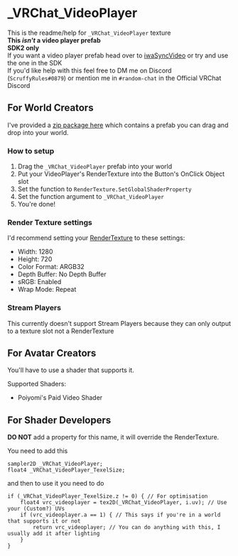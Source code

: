 # _VRChat_VideoPlayer

This is the readme/help for `_VRChat_VideoPlayer` texture  
**This *isn't* a video player prefab**  
**SDK2 only**  
If you want a video player prefab head over to [iwaSyncVideo](https://github.com/ziritsu/SyncVideoPlayer_iws) or try and use the one in the SDK  
If you'd like help with this feel free to DM me on Discord (`ScruffyRules#0879`) or mention me in `#random-chat` in the Official VRChat Discord

## For World Creators
I've provided a [zip package here](https://github.com/ScruffyRules/_VRChat_VideoPlayer/raw/master/VRChat_VideoPlayer.zip) which contains a prefab you can drag and drop into your world.  

### How to setup
1. Drag the `_VRChat_VideoPlayer` prefab into your world
2. Put your VideoPlayer's RenderTexture into the Button's OnClick Object slot
3. Set the function to `RenderTexture.SetGlobalShaderProperty`
4. Set the function argument to `_VRChat_VideoPlayer`
5. You're done!

### Render Texture settings
I'd recommend setting your [RenderTexture](https://docs.unity3d.com/2018.4/Documentation/Manual/class-RenderTexture.html) to these settings:
* Width: 1280
* Height: 720
* Color Format: ARGB32
* Depth Buffer: No Depth Buffer
* sRGB: Enabled
* Wrap Mode: Repeat

### Stream Players
This currently doesn't support Stream Players because they can only output to a texture slot not a RenderTexture

## For Avatar Creators
You'll have to use a shader that supports it.

Supported Shaders:
* Poiyomi's Paid Video Shader

## For Shader Developers
**DO NOT** add a property for this name, it will override the RenderTexture.

You need to add this
```hlsl
sampler2D _VRChat_VideoPlayer;
float4 _VRChat_VideoPlayer_TexelSize;
```
and then to use it you need to do
```hlsl
if (_VRChat_VideoPlayer_TexelSize.z != 0) { // For optimisation
    float4 vrc_videoplayer = tex2D(_VRChat_VideoPlayer, i.uv); // Use your (Custom?) UVs
    if (vrc_videoplayer.a == 1) { // This says if you're in a world that supports it or not
        return vrc_videoplayer; // You can do anything with this, I usually add it after lighting
    }
}
```
